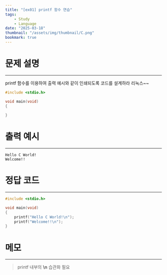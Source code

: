 ```yaml
---
title: "[ex01] printf 함수 연습"
tags:
    - Study
    - Language
date: "2025-03-18"
thumbnail: "/assets/img/thumbnail/C.png"
bookmark: true
---
```

# 문제 설명
---
printf 함수를 이용하여 출력 예시와 같이 인쇄되도록 코드를 설계하라
리눅스~~
```c
#include <stdio.h>

void main(void)
{
	
}
```

# 출력 예시
---

```
Hello C World!
Welcome!!
```

# 정답 코드
---

```c
#include <stdio.h>

void main(void)
{
	printf("Hello C World!\n");
	printf("Welcome!!\n");
}
```

# 메모
---
> printf 내부의 **\n** 습관화 필요
